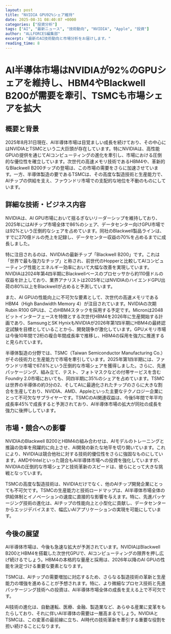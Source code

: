 ```yaml
---
layout: post
title: "NVIDIA GPU92%シェア維持"
date: 2025-08-31 08:40:07 +0000
categories: ["投資分析"]
tags: ["AI", "最新ニュース", "技術動向", "NVIDIA", "Apple", "投資"]
author: "ALLFORCES編集部"
excerpt: "最新のAI技術動向と市場分析をお届けします。"
reading_time: 8
---
```

# AI半導体市場はNVIDIAが92%のGPUシェアを維持し、HBM4やBlackwell B200が需要を牽引、TSMCも市場シェアを拡大

## 概要と背景

2025年8月31日現在、AI半導体市場は目覚ましい成長を続けており、その中心にはNVIDIAとTSMCという二大巨頭が存在しています。特にNVIDIAは、高性能GPUの提供を通じてAIコンピューティングの進化を牽引し、市場における圧倒的な優位性を確立しています。次世代の高速メモリ技術であるHBM4や、革新的なBlackwell B200チップの登場は、この市場の需要をさらに加速させています。一方、半導体製造の要であるTSMCは、その高度な製造技術と生産能力で、AIチップの供給を支え、ファウンドリ市場での支配的な地位を不動のものにしています。

## 詳細な技術・ビジネス内容

NVIDIAは、AI GPU市場において揺るぎないリーダーシップを維持しており、2025年にはAIチップ市場全体で86%のシェア、データセンター向けGPU市場では92%という圧倒的なシェアを占めています。同社のBlackwell製品ラインは、すでに270億ドルの売上を記録し、データセンター収益の70%を占めるまでに成長しました。

特に注目されるのは、NVIDIAの最新チップ「Blackwell B200」です。これは「世界で最も強力なチップ」と称され、前世代のHopperと比較してAIコンピューティング性能とエネルギー効率において大幅な改善を実現しています。NVIDIAは2024年第4四半期にBlackwellベースのプロセッサから約110億ドルの収益を計上しており、業界アナリストは2025年にはNVIDIAのハイエンドGPU出荷の80%以上をBlackwellが占めると予測しています。

また、AI GPUの性能向上に不可欠な要素として、次世代の高速メモリであるHBM4（High Bandwidth Memory 4）が注目されています。NVIDIAの次期Rubin R100 GPUは、このHBM4スタックを採用する予定です。Micronは2048ビットインターフェースを特徴とする次世代HBM4を2026年に生産開始する計画であり、SamsungとSK HynixもNVIDIAが2026年第1四半期にHBM4の最終認定試験を目標としていることから、開発競争が激化しています。GPUメモリ市場は今後10年間で2桁の複合年間成長率で推移し、HBM4の採用を強力に推進すると見られています。

半導体製造の分野では、TSMC（Taiwan Semiconductor Manufacturing Co.）がその技術力と生産能力で市場を牽引しています。2025年第1四半期には、ファウンドリ市場で67.6%という圧倒的な市場シェアを獲得しました。さらに、先進パッケージング、組み立て、テスト、フォトマスクなどの付帯サービスを含むFoundry 2.0市場においても、同四半期に35%のシェアを占めています。TSMCは世界の半導体の約3分の2、そしてAIに最適化されたチップのさらに大きな割合を生産しており、NVIDIA、AMD、Appleといった主要なテクノロジー企業にとって不可欠なサプライヤーです。TSMCのAI関連収益は、今後5年間で年平均成長率45%で成長すると予測されており、AI半導体市場の拡大が同社の成長を強力に後押ししています。

## 市場・競合への影響

NVIDIAのBlackwell B200とHBM4の組み合わせは、AIモデルのトレーニングと推論の効率を飛躍的に向上させ、AI開発の新たな地平を切り開いています。これにより、NVIDIAは競合他社に対する技術的優位性をさらに強固なものにしています。AMDやIntelといった競合もAI半導体市場への投資を強化していますが、NVIDIAの圧倒的な市場シェアと技術革新のスピードは、彼らにとって大きな挑戦となっています。

TSMCの高度な製造技術は、NVIDIAだけでなく、他のAIチップ開発企業にとっても不可欠です。TSMCの生産能力と技術ロードマップは、AI半導体市場全体の供給体制とイノベーションの速度に直接的な影響を与えます。特に、先進パッケージング技術の進化は、AIチップの性能向上と小型化に貢献し、データセンターからエッジデバイスまで、幅広いAIアプリケーションの実現を可能にしています。

## 今後の展望

AI半導体市場は、今後も急速な拡大が予測されています。NVIDIAはBlackwell B200とHBM4を搭載した次世代GPUで、AIコンピューティングの限界を押し広げ続けるでしょう。HBM4の本格的な量産と採用は、2026年以降のAI GPUの性能を決定づける重要な要素となります。

TSMCは、AIチップの需要増加に対応するため、さらなる製造技術の革新と生産能力の増強を進めることが予想されます。特に、より微細なプロセス技術と先進パッケージング技術への投資は、AI半導体市場全体の成長を支える上で不可欠です。

AI技術の進化は、自動運転、医療、金融、製造業など、あらゆる産業に変革をもたらしており、それに伴いAI半導体の需要は一層高まるでしょう。NVIDIAとTSMCは、この変革の最前線に立ち、AI時代の技術革新を牽引する重要な役割を担い続けることになります。
